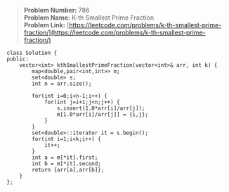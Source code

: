 > **Problem Number:** 786 <br>
> **Problem Name:** K-th Smallest Prime Fraction <br>
> **Problem Link:** [https://leetcode.com/problems/k-th-smallest-prime-fraction/](https://leetcode.com/problems/k-th-smallest-prime-fraction/) <br>

    class Solution {
    public:
        vector<int> kthSmallestPrimeFraction(vector<int>& arr, int k) {
            map<double,pair<int,int>> m;
            set<double> s;
            int n = arr.size();

            for(int i=0;i<n-1;i++) {
                for(int j=i+1;j<n;j++) {
                    s.insert(1.0*arr[i]/arr[j]);
                    m[1.0*arr[i]/arr[j]] = {i,j};
                }
            }
            set<double>::iterator it = s.begin();
            for(int i=1;i<k;i++) {
                it++;
            }
            int a = m[*it].first;
            int b = m[*it].second;
            return {arr[a],arr[b]};
        }
    };